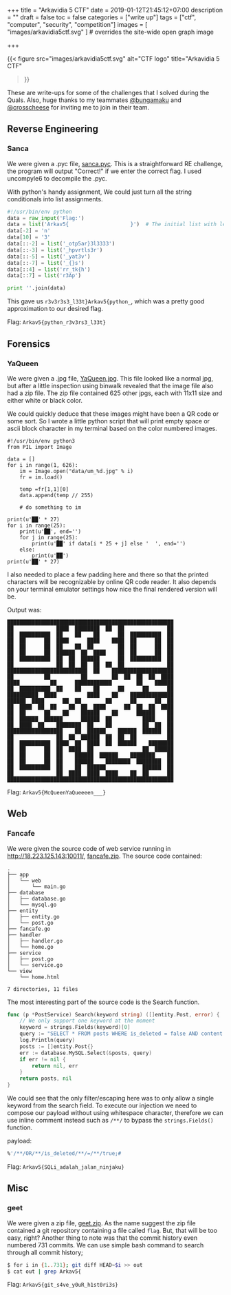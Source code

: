 +++
title = "Arkavidia 5 CTF"
date = 2019-01-12T21:45:12+07:00
description = ""
draft = false
toc = false
categories = ["write up"]
tags = ["ctf", "computer", "security", "competition"]
images = [
  "images/arkavidia5ctf.svg"
] # overrides the site-wide open graph image

+++

{{< figure 
  src="images/arkavidia5ctf.svg"
  alt="CTF logo"
  title="Arkavidia 5 CTF"
>}}

These are write-ups for some of the challenges that I solved during the Quals.
Also, huge thanks to my teammates [@bungamaku][bungamaku] and 
[@crosscheese][crosscheese] for inviting me to join in their team.

<!--more-->

## Reverse Engineering

### Sanca

We were given a .pyc file, [sanca.pyc][sanca.pyc]. This is a
straightforward RE challenge, the program will output "Correct!" if we 
enter the correct flag. I used uncompyle6 to decompile the .pyc.

With python's handy assignment, We could just turn all the string conditionals
into list assignments.

```python
#!/usr/bin/env python
data = raw_input('Flag:')
data = list('Arkav5{                    }')  # The initial list with len 28
data[-2] = 'n'
data[10] = '3'
data[::-2] = list('_otp5ar}3l3333')
data[::-3] = list('_hpvrtls3r')
data[::-5] = list('_yat3v')
data[::-7] = list('_{}s')
data[::4] = list('rr_tk{h')
data[::7] = list('r3Ap')

print ''.join(data)
```

This gave us `r3v3r3s3_l33t}Arkav5{python_`, which was a pretty good
approximation to our desired flag.

Flag: `Arkav5{python_r3v3rs3_l33t}`

## Forensics

### YaQueen

We were given a .jpg file, [YaQueen.jpg][YaQueen.jpg]. This file looked
like a normal jpg, but after a little inspection using binwalk revealed that
the image file also had a zip file. The zip file contained 625 other jpgs, each
with 11x11 size and either white or black color.

We could quickly deduce that these images might have been a QR code or some
sort. So I wrote a little python script that will print empty space or ascii
block character in my terminal based on the color numbered images.

```python3
#!/usr/bin/env python3
from PIL import Image

data = []
for i in range(1, 626):
    im = Image.open("data/um_%d.jpg" % i)
    fr = im.load()

    temp =fr[1,1][0]
    data.append(temp // 255)

    # do something to im

print(u'██' * 27)
for i in range(25):
    print(u'██', end='')
    for j in range(25):
        print(u'██' if data[i * 25 + j] else '  ', end='')
    else:
        print(u'██')
print(u'██' * 27)
```

I also needed to place a few padding here and there so that the printed
characters will be recognizable by online QR code reader. It also depends
on your terminal emulator settings how nice the final rendered version will
be.

Output was:

```
██████████████████████████████████████████████████████
██              ████  ████████  ██  ██              ██
██  ██████████  ██    ██    ██      ██  ██████████  ██
██  ██      ██  ████      ████    ████  ██      ██  ██
██  ██      ██  ██    ██  ██        ██  ██      ██  ██
██  ██      ██  ██████  ██  ████    ██  ██      ██  ██
██  ██████████  ██  ██  ██████      ██  ██████████  ██
██              ██  ██  ██  ██  ██  ██              ██
██████████████████████████  ██    ████████████████████
██          ██          ██        ██  ██  ██  ██  ████
████          ██      ████████████        ██    ██████
██  ██████████  ██    ██    ██      ██      ██      ██
██████████  ████          ████    ██    ██████████████
██████  ████      ██  ██        ██      ██      ██  ██
██  ████  ██  ██    ██  ██  ████      ██  ██  ██  ████
██  ██      ██    ██    ██████    ██      ██████    ██
██  ██████  ██████      ██████  ██          ████    ██
██  ████  ██    ████████  ██    ██          ██  ██  ██
██████████████████    ██  ██████    ██████  ██████  ██
██              ██  ██  ██████  ██  ██  ██          ██
██  ██████████  ████  ██  ████  ██  ██████    ████████
██  ██      ██  ██  ████  ██                ██  ██████
██  ██      ██  ██    ██████  ██████    ████████    ██
██  ██      ██  ██    ██████    ████████  ████████  ██
██  ██████████  ██    ██  ██████            ██████  ██
██              ██  ████  ████  ████    ██  ██      ██
██████████████████████████████████████████████████████
```

Flag: `Arkav5{McQueenYaQueeeen___}`

## Web

### Fancafe

We were given the source code of web service running in 
http://18.223.125.143:10011/, [fancafe.zip][fancafe.zip]. The source code 
contained:

```
.
├── app
│   └── web
│       └── main.go
├── database
│   ├── database.go
│   └── mysql.go
├── entity
│   ├── entity.go
│   └── post.go
├── fancafe.go
├── handler
│   ├── handler.go
│   └── home.go
├── service
│   ├── post.go
│   └── service.go
└── view
    └── home.html

7 directories, 11 files
```

The most interesting part of the source code is the Search function.

```go
func (p *PostService) Search(keyword string) ([]entity.Post, error) {
    // We only support one keyword at the moment
    keyword = strings.Fields(keyword)[0]
    query := "SELECT * FROM posts WHERE is_deleted = false AND content LIKE '%" + keyword + "%'"
    log.Println(query)
    posts := []entity.Post{}
    err := database.MySQL.Select(&posts, query)
    if err != nil {
        return nil, err
    }
    return posts, nil
}
```

We could see that the only filter/escaping here was to only allow a single
keyword from the search field. To execute our injection we need to compose our
payload without using whitespace character, therefore we can use inline comment
instead such as `/**/` to bypass the `strings.Fields()` function.

payload:

```sql
%'/**/OR/**/is_deleted/**/=/**/true;#
```

Flag: `Arkav5{SQLi_adalah_jalan_ninjaku}`

## Misc

### geet

We were given a zip file, [geet.zip][geet.zip]. As the name suggest the zip
file contained a git repository containing a file called `flag`. But, that
will be too easy, right? Another thing to note was that the commit history even
numbered 731 commits. We can use simple bash command to search through all
commit history;

```bash
$ for i in {1..731}; git diff HEAD~$i >> out
$ cat out | grep Arkav5{
```

Flag: `Arkav5{git_s4ve_y0uR_h1st0ri3s}`


[bungamaku]: https://github.com/bungamaku
[crosscheese]: https://github.com/crosscheese

[sanca.pyc]: files/sanca.pyc
[YaQueen.jpg]: files/Yaqueen.jpg
[fancafe.zip]: files/fancafe.zip
[geet.zip]: files/geet.zip
